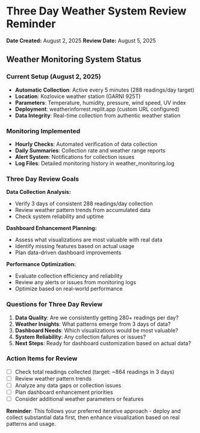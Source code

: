 # Three Day Weather System Review Reminder

**Date Created:** August 2, 2025
**Review Date:** August 5, 2025

## Weather Monitoring System Status

### Current Setup (August 2, 2025)
- **Automatic Collection**: Active every 5 minutes (288 readings/day target)
- **Location**: Kozlovice weather station (GARNI 925T)
- **Parameters**: Temperature, humidity, pressure, wind speed, UV index
- **Deployment**: weatherinforrest.replit.app (custom URL configured)
- **Data Integrity**: Real-time collection from authentic weather station

### Monitoring Implemented
- **Hourly Checks**: Automated verification of data collection
- **Daily Summaries**: Collection rate and weather range reports
- **Alert System**: Notifications for collection issues
- **Log Files**: Detailed monitoring history in weather_monitoring.log

### Three Day Review Goals

**Data Collection Analysis:**
- Verify 3 days of consistent 288 readings/day collection
- Review weather pattern trends from accumulated data
- Check system reliability and uptime

**Dashboard Enhancement Planning:**
- Assess what visualizations are most valuable with real data
- Identify missing features based on actual usage
- Plan data-driven dashboard improvements

**Performance Optimization:**
- Evaluate collection efficiency and reliability
- Review any alerts or issues from monitoring logs
- Optimize based on real-world performance

### Questions for Three Day Review

1. **Data Quality**: Are we consistently getting 280+ readings per day?
2. **Weather Insights**: What patterns emerge from 3 days of data?
3. **Dashboard Needs**: Which visualizations would be most valuable?
4. **System Reliability**: Any collection failures or issues?
5. **Next Steps**: Ready for dashboard customization based on actual data?

### Action Items for Review
- [ ] Check total readings collected (target: ~864 readings in 3 days)
- [ ] Review weather pattern trends
- [ ] Analyze any data gaps or collection issues
- [ ] Plan dashboard enhancement priorities
- [ ] Consider additional weather parameters or features

**Reminder**: This follows your preferred iterative approach - deploy and collect substantial data first, then enhance visualization based on real patterns and usage.